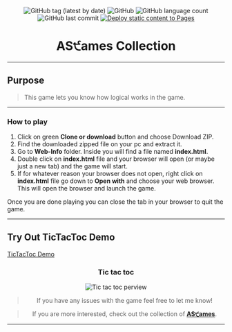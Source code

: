 <div align="center">

![GitHub tag (latest by date)](https://img.shields.io/github/v/tag/DSDmark/TicTacToe)
![GitHub](https://img.shields.io/github/license/DSDmark/TicTacToe)
![GitHub language count](https://img.shields.io/github/languages/count/DSDmark/TicTacToe)
![GitHub last commit](https://img.shields.io/github/last-commit/DSDmark/TicTacToe)
[![Deploy static content to Pages](https://github.com/DSDmark/TicTacToe/actions/workflows/static.yml/badge.svg)](https://github.com/DSDmark/TicTacToe/actions/workflows/static.yml)

# AS੯ames Collection

<div>

---

<div align="center">

<div align="left">

## Purpose

> This game lets you know how logical works in the game.

---

### How to play

1. Click on green **Clone or download** button and choose Download ZIP.
2. Find the downloaded zipped file on your pc and extract it.
3. Go to **Web-Info** folder. Inside you will find a file named **index.html**.
4. Double click on **index.html** file and your browser will open (or maybe just a new tab) and the game will start.
5. If for whatever reason your browser does not open, right click on **index.html** file go down to **Open with**
   and choose your web browser. This will open the browser and launch the game.

Once you are done playing you can close the tab in your browser to quit the game.

---

## Try Out TicTacToc Demo

<a href="https://dsdmark.github.io/TicTacToe/" alt="TicTacToc Demo">TicTacToc Demo</a>

</div>

### Tic tac toc

![Tic tac toc perview](assets/images/perview.gif "AS੯ames Collection")

</div>

> If you have any issues with the game feel free to let me know!

> If you are more interested, check out the collection of [ **AS੯ames**](https://github.com/DSDmark/ASGames "AS੯ames Collection").

---

